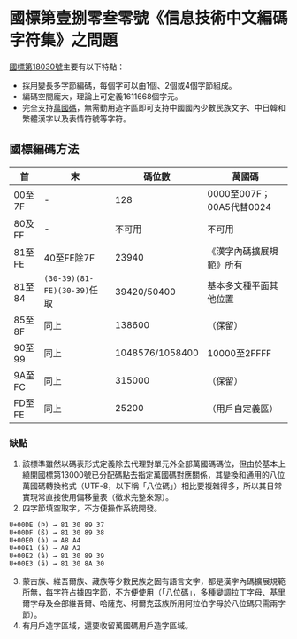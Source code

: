 # 國標第壹捌零叁零號《信息技術中文編碼字符集》之問題
[國標第18030號](http://c.gb688.cn/bzgk/gb/showGb?type=online&hcno=A1931A578FE14957104988029B0833D3)主要有以下特點：
- 採用變長多字節編碼，每個字可以由1個、2個或4個字節組成。
- 編碼空間龐大，理論上可定義1611668個字元。
- 完全支持[萬國碼](https://unicode.org)，無需動用造字區即可支持中國國內少數民族文字、中日韓和繁體漢字以及表情符號等字符。

## 國標編碼方法
|首|末|碼位數|萬國碼
|-|-|-|-|
|00至7F|-|128|0000至007F；00A5代替0024
|80及FF|-|不可用|不可用
|81至FE|40至FE除7F|23940|《漢字內碼擴展規範》所有
|81至84|`(30-39)(81-FE)(30-39)`任取|39420/50400|基本多文種平面其他位置
|85至8F|同上|138600|（保留）
|90至99|同上|1048576/1058400|10000至2FFFF
|9A至FC|同上|315000|（保留）
|FD至FE|同上|25200|（用戶自定義區）

### 缺點
1. 該標準雖然以碼表形式定義除去代理對單元外全部萬國碼碼位，但由於基本上繞開國標第13000號已分配碼點去指定萬國碼對應關係，其變換和通用的八位萬國碼轉換格式（UTF-8，以下稱「八位碼」）相比要複雜得多，所以其日常實現常直接使用偏移量表（徵求完整來源）。
2. 四字節填空取字，不方便操作系統開發。
```
U+00DE (Þ) → 81 30 89 37
U+00DF (ß) → 81 30 89 38
U+00E0 (à) → A8 A4
U+00E1 (á) → A8 A2
U+00E2 (â) → 81 30 89 39
U+00E3 (ã) → 81 30 8A 30
```
3. 蒙古族、維吾爾族、藏族等少數民族之固有語言文字，都是漢字內碼擴展規範所無，每字符占據四字節，不方便使用（「八位碼」，多種變調拉丁字母、基里爾字母及全部維吾爾、哈薩克、柯爾克茲族所用阿拉伯字母於八位碼只需兩字節）。
4. 有用戶造字區域，還要收留萬國碼用戶造字區域。
